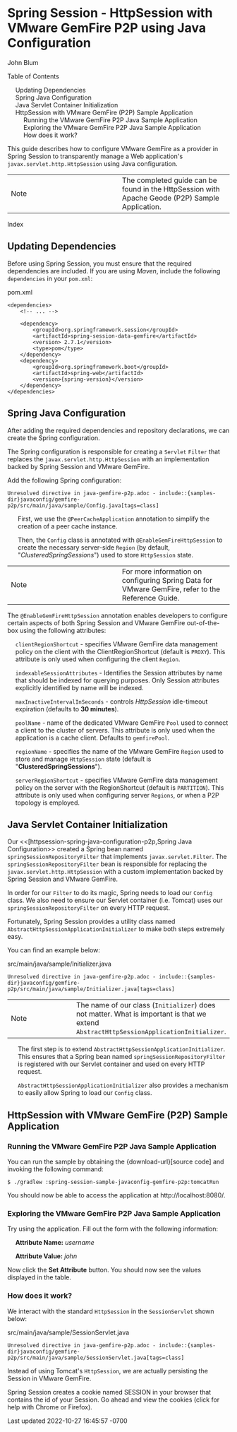 <div id="header">

# Spring Session - HttpSession with VMware GemFire P2P using Java Configuration


<span id="author" class="author">John Blum</span>  



<div id="toc" class="toc2">

<div id="toctitle">

Table of Contents



- [Updating Dependencies](#spring-session-dependencies)
- [Spring Java
  Configuration](#httpsession-spring-java-configuration-p2p)
- [Java Servlet Container
  Initialization](#_java_servlet_container_initialization)
- [HttpSession with VMware GemFire (P2P) Sample
  Application](#spring-session-sample-java-geode-p2p)
  - [Running the VMware GemFire P2P Java Sample
    Application](#_running_the_apache_geode_p2p_java_sample_application)
  - [Exploring the VMware GemFire P2P Java Sample
    Application](#_exploring_the_apache_geode_p2p_java_sample_application)
  - [How does it work?](#_how_does_it_work)






<div id="preamble">

<div class="sectionbody">



This guide describes how to configure VMware GemFire as a provider in
Spring Session to transparently manage a Web application's
`javax.servlet.http.HttpSession` using Java configuration.



<div class="admonitionblock note">

<table>
<colgroup>
<col style="width: 50%" />
<col style="width: 50%" />
</colgroup>
<tbody>
<tr class="odd">
<td class="icon"><div class="title">
Note
</td>
<td class="content">The completed guide can be found in the <a
href="#spring-session-sample-java-geode-p2p">HttpSession with Apache
Geode (P2P) Sample Application</a>.</td>
</tr>
</tbody>
</table>





[Index](../index.html)







<div class="sect1">

## Updating Dependencies

<div class="sectionbody">



Before using Spring Session, you must ensure that the required
dependencies are included. If you are using *Maven*, include the
following `dependencies` in your `pom.xml`:



<div class="listingblock">

<div class="title">

pom.xml



<div class="content">

```highlight
<dependencies>
    <!-- ... -->

    <dependency>
        <groupId>org.springframework.session</groupId>
        <artifactId>spring-session-data-gemfire</artifactId>
        <version> 2.7.1</version>
        <type>pom</type>
    </dependency>
    <dependency>
        <groupId>org.springframework.boot</groupId>
        <artifactId>spring-web</artifactId>
        <version>{spring-version}</version>
    </dependency>
</dependencies>
```









<div class="sect1">

## Spring Java Configuration

<div class="sectionbody">



After adding the required dependencies and repository declarations, we
can create the Spring configuration.





The Spring configuration is responsible for creating a `Servlet`
`Filter` that replaces the `javax.servlet.http.HttpSession` with an
implementation backed by Spring Session and VMware GemFire.





Add the following Spring configuration:



<div class="listingblock">

<div class="content">

```highlight
Unresolved directive in java-gemfire-p2p.adoc - include::{samples-dir}javaconfig/gemfire-p2p/src/main/java/sample/Config.java[tags=class]
```





<div class="colist arabic">

1.  First, we use the `@PeerCacheApplication` annotation to simplify the
    creation of a peer cache instance.

2.  Then, the `Config` class is annotated with
    `@EnableGemFireHttpSession` to create the necessary server-side
    `Region` (by default, "*ClusteredSpringSessions*") used to store
    `HttpSession` state.



<div class="admonitionblock note">

<table>
<colgroup>
<col style="width: 50%" />
<col style="width: 50%" />
</colgroup>
<tbody>
<tr class="odd">
<td class="icon"><div class="title">
Note
</td>
<td class="content">For more information on configuring Spring Data for
VMware GemFire, refer to the <a
href="https://docs.spring.io/spring-data/geode/docs/current/reference/html">Reference
Guide</a>.</td>
</tr>
</tbody>
</table>





The `@EnableGemFireHttpSession` annotation enables developers to
configure certain aspects of both Spring Session and VMware GemFire
out-of-the-box using the following attributes:



<div class="ulist">

- `clientRegionShortcut` - specifies VMware GemFire [data management
  policy](https://geode.apache.org/docs/guide/%7Bmaster-data-store-version%7D/developing/region_options/region_types.html)
  on the client with the
  [ClientRegionShortcut](https://geode.apache.org/releases/latest/javadoc/org/apache/geode/cache/client/ClientRegionShortcut.html)
  (default is `PROXY`). This attribute is only used when configuring the
  client `Region`.

- `indexableSessionAttributes` - Identifies the Session attributes by
  name that should be indexed for querying purposes. Only Session
  attributes explicitly identified by name will be indexed.

- `maxInactiveIntervalInSeconds` - controls *HttpSession* idle-timeout
  expiration (defaults to **30 minutes**).

- `poolName` - name of the dedicated VMware GemFire `Pool` used to connect
  a client to the cluster of servers. This attribute is only used when
  the application is a cache client. Defaults to `gemfirePool`.

- `regionName` - specifies the name of the VMware GemFire `Region` used to
  store and manage `HttpSession` state (default is
  "**ClusteredSpringSessions**").

- `serverRegionShortcut` - specifies VMware GemFire [data management
  policy](https://geode.apache.org/docs/guide/%7Bmaster-data-store-version%7D/developing/region_options/region_types.html)
  on the server with the
  [RegionShortcut](https://geode.apache.org/releases/latest/javadoc/org/apache/geode/cache/RegionShortcut.html)
  (default is `PARTITION`). This attribute is only used when configuring
  server `Regions`, or when a P2P topology is employed.







<div class="sect1">

## Java Servlet Container Initialization

<div class="sectionbody">



Our \<\<\[httpsession-spring-java-configuration-p2p,Spring Java
Configuration\>\> created a Spring bean named
`springSessionRepositoryFilter` that implements `javax.servlet.Filter`.
The `springSessionRepositoryFilter` bean is responsible for replacing
the `javax.servlet.http.HttpSession` with a custom implementation backed
by Spring Session and VMware GemFire.





In order for our `Filter` to do its magic, Spring needs to load our
`Config` class. We also need to ensure our Servlet container (i.e.
Tomcat) uses our `springSessionRepositoryFilter` on every HTTP request.





Fortunately, Spring Session provides a utility class named
`AbstractHttpSessionApplicationInitializer` to make both steps extremely
easy.





You can find an example below:



<div class="listingblock">

<div class="title">

src/main/java/sample/Initializer.java



<div class="content">

```highlight
Unresolved directive in java-gemfire-p2p.adoc - include::{samples-dir}javaconfig/gemfire-p2p/src/main/java/sample/Initializer.java[tags=class]
```





<div class="admonitionblock note">

<table>
<colgroup>
<col style="width: 50%" />
<col style="width: 50%" />
</colgroup>
<tbody>
<tr class="odd">
<td class="icon"><div class="title">
Note
</td>
<td class="content">The name of our class (<code>Initializer</code>)
does not matter. What is important is that we extend
<code>AbstractHttpSessionApplicationInitializer</code>.</td>
</tr>
</tbody>
</table>



<div class="colist arabic">

1.  The first step is to extend
    `AbstractHttpSessionApplicationInitializer`. This ensures that a
    Spring bean named `springSessionRepositoryFilter` is registered with
    our Servlet container and used on every HTTP request.

2.  `AbstractHttpSessionApplicationInitializer` also provides a
    mechanism to easily allow Spring to load our `Config` class.







<div class="sect1">

## HttpSession with VMware GemFire (P2P) Sample Application

<div class="sectionbody">

<div class="sect2">

### Running the VMware GemFire P2P Java Sample Application



You can run the sample by obtaining the {download-url}\[source code\]
and invoking the following command:



<div class="listingblock">

<div class="content">

    $ ./gradlew :spring-session-sample-javaconfig-gemfire-p2p:tomcatRun







You should now be able to access the application at
<a href="http://localhost:8080/" class="bare">http://localhost:8080/</a>.





<div class="sect2">

### Exploring the VMware GemFire P2P Java Sample Application



Try using the application. Fill out the form with the following
information:



<div class="ulist">

- **Attribute Name:** *username*

- **Attribute Value:** *john*





Now click the **Set Attribute** button. You should now see the values
displayed in the table.





<div class="sect2">

### How does it work?



We interact with the standard `HttpSession` in the `SessionServlet`
shown below:



<div class="listingblock">

<div class="title">

src/main/java/sample/SessionServlet.java



<div class="content">

```highlight
Unresolved directive in java-gemfire-p2p.adoc - include::{samples-dir}javaconfig/gemfire-p2p/src/main/java/sample/SessionServlet.java[tags=class]
```







Instead of using Tomcat's `HttpSession`, we are actually persisting the
Session in VMware GemFire.





Spring Session creates a cookie named SESSION in your browser that
contains the id of your Session. Go ahead and view the cookies (click
for help with
[Chrome](https://developer.chrome.com/devtools/docs/resources#cookies)
or
[Firefox](https://getfirebug.com/wiki/index.php/Cookies_Panel#Cookies_List)).











<div id="footer">

<div id="footer-text">

Last updated 2022-10-27 16:45:57 -0700




